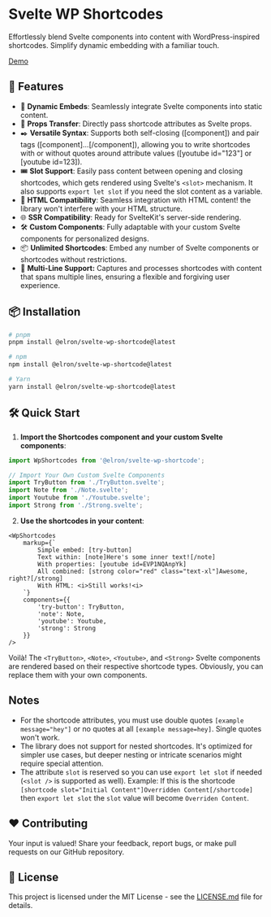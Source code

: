 # Svelte WP Shortcodes

Effortlessly blend Svelte components into content with WordPress-inspired shortcodes. Simplify dynamic embedding with a familiar touch.

[Demo](https://svelte.dev/repl/9be6fef779144a93926289a1c0ec6781?version=4.1.2)

## 🚀 Features

- 📌 **Dynamic Embeds**: Seamlessly integrate Svelte components into static content.  
- 🔄 **Props Transfer**: Directly pass shortcode attributes as Svelte props.  
- ✒️ **Versatile Syntax**: Supports both self-closing ([component]) and pair tags ([component]...[/component]), allowing you to write shortcodes with or without quotes around attribute values ([youtube id="123"] or [youtube id=123]).  
- 🎟️ **Slot Support**: Easily pass content between opening and closing shortcodes, which gets rendered using Svelte's `<slot>` mechanism. It also supports `export let slot` if you need the slot content as a variable.
- 🧱 **HTML Compatibility**: Seamless integration with HTML content! the library won't interfere with your HTML structure.
- 🌐 **SSR Compatibility**: Ready for SvelteKit's server-side rendering.  
- 🛠️ **Custom Components**: Fully adaptable with your custom Svelte components for personalized designs.  
- 📦 **Unlimited Shortcodes**: Embed any number of Svelte components or shortcodes without restrictions. 
- 📜 **Multi-Line Support:** Captures and processes shortcodes with content that spans multiple lines, ensuring a flexible and forgiving user experience.



## 📦 Installation

```bash
# pnpm
pnpm install @elron/svelte-wp-shortcode@latest

# npm
npm install @elron/svelte-wp-shortcode@latest

# Yarn
yarn install @elron/svelte-wp-shortcode@latest
```

## 🛠️ Quick Start

1. **Import the Shortcodes component and your custom Svelte components**:
```ts
import WpShortcodes from '@elron/svelte-wp-shortcode';

// Import Your Own Custom Svelte Components
import TryButton from './TryButton.svelte';
import Note from './Note.svelte';
import Youtube from './Youtube.svelte';
import Strong from './Strong.svelte';
```

2. **Use the shortcodes in your content**:
```svelte
<WpShortcodes 
    markup={`
        Simple embed: [try-button]
        Text within: [note]Here's some inner text![/note]
        With properties: [youtube id=EVP1NQAnpYk]
        All combined: [strong color="red" class="text-xl"]Awesome, right?[/strong]
        With HTML: <i>Still works!<i>
    `}
    components={{
        'try-button': TryButton, 
        'note': Note,
        'youtube': Youtube,
        'strong': Strong
    }} 
/>
```

Voilà! The `<TryButton>`, `<Note>`, `<Youtube>`, and `<Strong>` Svelte components are rendered based on their respective shortcode types. Obviously, you can replace them with your own components.


## Notes

- For the shortcode attributes, you must use double quotes `[example message="hey"]` or no quotes at all `[example message=hey]`. Single quotes won't work.
- The library does not support for nested shortcodes. It's optimized for simpler use cases, but deeper nesting or intricate scenarios might require special attention.
- The attribute `slot` is reserved so you can use `export let slot` if needed (`<slot />` is supported as well). Example: If this is the shortcode `[shortcode slot="Initial Content"]Overridden Content[/shortcode]` then `export let slot` the `slot` value will become `Overriden Content`.


## ❤️ Contributing
Your input is valued! Share your feedback, report bugs, or make pull requests on our GitHub repository.


## 📜 License

This project is licensed under the MIT License - see the [LICENSE.md](LICENSE.md) file for details.

